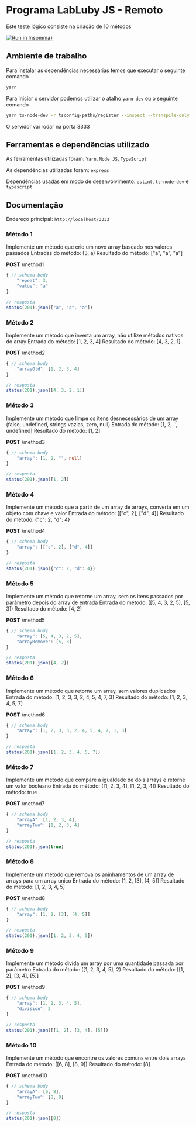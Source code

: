 # Programa LabLuby JS - Remoto
Este teste lógico consiste na criação de 10 métodos

[![Run in Insomnia}](https://insomnia.rest/images/run.svg)](https://insomnia.rest/run/?label=LabLubyTesteLogico&uri=https%3A%2F%2Fraw.githubusercontent.com%2Fdeibsoncogo%2FLabLubyTesteLogico%2Fmaster%2Fsrc%2Fassets%2FInsomniaLabLubyTesteLogico%3Ftoken%3DAO7NLS3KSE67R6QZHGE57A3BWP6ZW)

## Ambiente de trabalho
Para instalar as dependências necessárias temos que executar o seguinte comando
```bash
yarn
```

Para iniciar o servidor podemos utilizar o atalho `yarn dev` ou o seguinte comando
```bash
yarn ts-node-dev -r tsconfig-paths/register --inspect --transpile-only --respawn --ignore-watch node_modules src/index.ts
```

O servidor vai rodar na porta 3333

## Ferramentas e dependências utilizado
As ferramentas utilizadas foram: `Yarn`, `Node JS`, `TypeScript`

As dependências utilizadas foram: `express`

Dependências usadas em modo de desenvolvimento: `eslint`, `ts-node-dev` e `typescript`

## Documentação
Endereço principal: `http://localhost/3333`

### Método 1
Implemente um método que crie um novo array baseado nos valores passados
Entradas do método: (3, a)
Resultado do método: ["a", "a", "a"]

**POST** /method1
```ts
{ // schema body
	"repeat": 3,
	"value": "a"
}

// resposta
status(201).json(["a", "a", "a"])
```

### Método 2
Implemente um método que inverta um array, não utilize métodos nativos do array
Entrada do método: [1, 2, 3, 4]
Resultado do método: [4, 3, 2, 1]

**POST** /method2
```ts
{ // schema body
	"arrayOld": [1, 2, 3, 4]
}

// resposta
status(201).json([4, 3, 2, 1])
```

### Método 3
Implemente um método que limpe os itens desnecessários de um array (false, undefined, strings vazias, zero, null)
Entrada do método: [1, 2, '', undefined]
Resultado do método: [1, 2]

**POST** /method3
```ts
{ // schema body
	"array": [1, 2, "", null]
}

// resposta
status(201).json([1, 2])
```

### Método 4
Implemente um método que a partir de um array de arrays, converta em um objeto com chave e valor
Entrada do método: [["c", 2], ["d", 4]]
Resultado do método: {"c": 2, "d": 4}

**POST** /method4
```ts
{ // schema body
	"array": [["c", 2], ["d", 4]]
}

// resposta
status(201).json({"c": 2, "d": 4})
```

### Método 5
Implemente um método que retorne um array, sem os itens passados por parâmetro depois do array de entrada
Entrada do método: ([5, 4, 3, 2, 5], [5, 3])
Resultado do método: [4, 2]

**POST** /method5
```ts
{ // schema body
	"array": [5, 4, 3, 2, 5],
	"arrayRemove": [5, 3]
}

// resposta
status(201).json([4, 2])
```

### Método 6
Implemente um método que retorne um array, sem valores duplicados
Entrada do método: [1, 2, 3, 3, 2, 4, 5, 4, 7, 3]
Resultado do método: [1, 2, 3, 4, 5, 7]

**POST** /method6
```ts
{ // schema body
	"array": [1, 2, 3, 3, 2, 4, 5, 4, 7, 1, 3]
}

// resposta
status(201).json([1, 2, 3, 4, 5, 7])
```

### Método 7
Implemente um método que compare a igualdade de dois arrays e retorne um valor booleano
Entrada do método: ([1, 2, 3, 4], [1, 2, 3, 4])
Resultado do método: true

**POST** /method7
```ts
{ // schema body
	"arrayA": [1, 2, 3, 4],
	"arrayTwo": [1, 2, 3, 4]
}

// resposta
status(201).json(true)
```

### Método 8
Implemente um método que remova os aninhamentos de um array de arrays para um array unico
Entrada do método: [1, 2, [3], [4, 5]]
Resultado do método: [1, 2, 3, 4, 5]

**POST** /method8
```ts
{ // schema body
	"array": [1, 2, [3], [4, 5]]
}

// resposta
status(201).json([1, 2, 3, 4, 5])
```

### Método 9
Implemente um método divida um array por uma quantidade passada por parâmetro
Entrada do método: ([1, 2, 3, 4, 5], 2)
Resultado do método: [[1, 2], [3, 4], [5]]

**POST** /method9
```ts
{ // schema body
	"array": [1, 2, 3, 4, 5],
	"division": 2
}

// resposta
status(201).json([[1, 2], [3, 4], [5]])
```

### Método 10
Implemente um método que encontre os valores comuns entre dois arrays
Entrada do método: ([6, 8], [8, 9])
Resultado do método: [8]

**POST** /method10
```ts
{ // schema body
	"arrayA": [6, 8],
	"arrayTwo": [8, 9]
}

// resposta
status(201).json([8])
```
